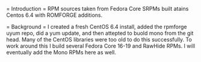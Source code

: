 = Introduction =
RPM sources taken from Fedora Core SRPMs built atains Centos 6.4 with ROMFORGE additions.

= Background =
I created a fresh CentOS 6.4 install, added the rpmforge uyum repo, did a yum update, and then attepted to buold mono from the git head. Many of the CentOS libraries were too old to do this successfully. To work around this I build several Fedora Core 16-19 and RawHide RPMs. I will eventually add the Mono RPMs here as well.
